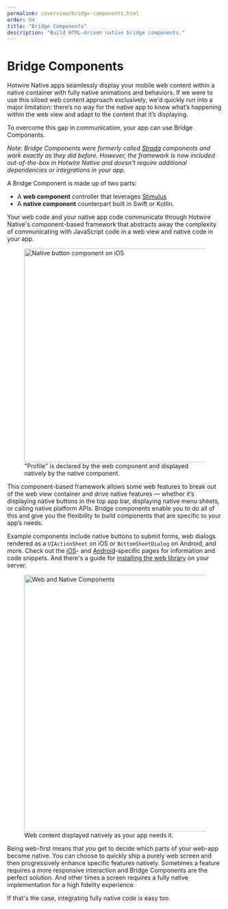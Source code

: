 ```yaml
---
permalink: /overview/bridge-components.html
order: 04
title: "Bridge Components"
description: "Build HTML-driven native bridge components."
---
```


# Bridge Components

Hotwire Native apps seamlessly display your mobile web content within a native container with fully native animations and behaviors. If we were to use this siloed web content approach exclusively, we'd quickly run into a major limitation: there’s no way for the native app to know what’s happening within the web view and adapt to the content that it’s displaying.

To overcome this gap in communication, your app can use Bridge Components.

*Note: Bridge Components were formerly called [Strada](https://dev.37signals.com/announcing-strada/) components and work exactly as they did before. However, the framework is now included out-of-the-box in Hotwire Native and doesn't require additional dependencies or integrations in your app*.

A Bridge Component is made up of two parts:
- A __web component__ controller that leverages [Stimulus](https://stimulus.hotwired.dev/)
- A __native component__ counterpart built in Swift or Kotlin.

Your web code and your native app code communicate through Hotwire Native's component-based framework that abstracts away the complexity of communicating with JavaScript code in a web view and native code in your app.

<figure>
    <img src="/assets/bridge-ios-button.png" width="500" alt="Native button component on iOS">
    "Profile" is declared by the web component and displayed natively by the native component.
</figure>

This component-based framework allows some web features to break out of the web view container and drive native features — whether it’s displaying native buttons in the top app bar, displaying native menu sheets, or calling native platform APIs. Bridge components enable you to do all of this and give you the flexibility to build components that are specific to your app’s needs.

Example components include native buttons to submit forms, web dialogs rendered as a `UIActionSheet` on iOS or `BottomSheetDialog` on Android, and more. Check out the [iOS](/ios/bridge-components)- and [Android](/android/bridge-components)-specific pages for information and code snippets. And there's a guide for [installing the web library](/reference/bridge-installation) on your server.

<figure>
    <img src="/assets/bridge-examples.png" width="600" alt="Web and Native Components">
    Web content displayed natively as your app needs it.
</figure>

Being web-first means that _you_ get to decide which parts of your web-app become native. You can choose to quickly ship a purely web screen and then progressively enhance specific features natively. Sometimes a feature requires a more responsive interaction and Bridge Components are the perfect solution. And other times a screen requires a fully native implementation for a high fidelity experience.

If that's the case, integrating fully native code is easy too.

